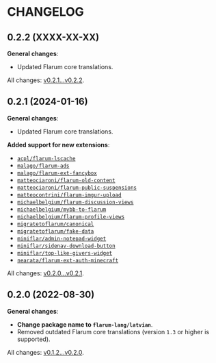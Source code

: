 CHANGELOG
=========


0.2.2 (XXXX-XX-XX)
------------------

**General changes**:

* Updated Flarum core translations.


All changes: [v0.2.1...v0.2.2](https://github.com/flarum-lang/latvian/compare/v0.2.1...v0.2.2).


0.2.1 (2024-01-16)
------------------

**General changes**:

* Updated Flarum core translations.


**Added support for new extensions**:

* [`acpl/flarum-lscache`](https://github.com/android-com-pl/flarum-lscache)
* [`malago/flarum-ads`](https://github.com/malago86/flarum-ads)
* [`malago/flarum-ext-fancybox`](https://github.com/malago86/flarum-ext-fancybox)
* [`matteociaroni/flarum-old-content`](https://github.com/matteociaroni/flarum-old-content)
* [`matteociaroni/flarum-public-suspensions`](https://github.com/matteociaroni/flarum-public-suspensions)
* [`matteocontrini/flarum-imgur-upload`](https://github.com/matteocontrini/flarum-imgur-upload)
* [`michaelbelgium/flarum-discussion-views`](https://github.com/MichaelBelgium/flarum-discussion-views)
* [`michaelbelgium/mybb-to-flarum`](https://github.com/MichaelBelgium/mybb_to_flarum)
* [`michaelbelgium/flarum-profile-views`](https://github.com/MichaelBelgium/flarum-profile-views)
* [`migratetoflarum/canonical`](https://github.com/migratetoflarum/canonical)
* [`migratetoflarum/fake-data`](https://github.com/migratetoflarum/fake-data)
* [`miniflar/admin-notepad-widget`](https://github.com/miniflar/admin-notepad-widget)
* [`miniflar/sidenav-download-button`](https://github.com/miniflar/sidenav-download-button)
* [`miniflar/top-like-givers-widget`](https://github.com/miniflar/top-like-givers-widget)
* [`nearata/flarum-ext-auth-minecraft`](https://github.com/Nearata/flarum-ext-auth-minecraft)


All changes: [v0.2.0...v0.2.1](https://github.com/flarum-lang/latvian/compare/v0.2.0...v0.2.1).


0.2.0 (2022-08-30)
------------------

**General changes**:

* **Change package name to `flarum-lang/latvian`**.
* Removed outdated Flarum core translations (version `1.3` or higher is supported).


All changes: [v0.1.2...v0.2.0](https://github.com/flarum-lang/latvian/compare/v0.1.2...v0.2.0).
